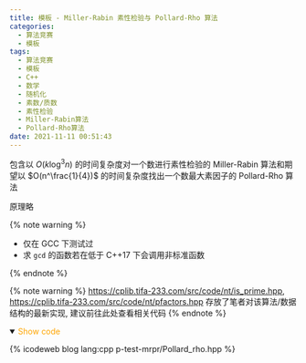 ```yaml
---
title: 模板 - Miller-Rabin 素性检验与 Pollard-Rho 算法
categories:
  - 算法竞赛
  - 模板
tags:
  - 算法竞赛
  - 模板
  - C++
  - 数学
  - 随机化
  - 素数/质数
  - 素性检验
  - Miller-Rabin算法
  - Pollard-Rho算法
date: 2021-11-11 00:51:43
---
```


包含以 $O(k\log^3n)$ 的时间复杂度对一个数进行素性检验的 Miller-Rabin 算法和期望以 $O(n^\frac{1}{4})$ 的时间复杂度找出一个数最大素因子的 Pollard-Rho 算法

原理略

{% note warning %}

- 仅在 GCC 下测试过
- 求 `gcd` 的函数若在低于 C++17 下会调用非标准函数

{% endnote %}

<!-- more -->

{% note warning %}
<https://cplib.tifa-233.com/src/code/nt/is_prime.hpp>, <https://cplib.tifa-233.com/src/code/nt/pfactors.hpp> 存放了笔者对该算法/数据结构的最新实现, 建议前往此处查看相关代码
{% endnote %}

<details open>
<summary><font color='orange'>Show code</font></summary>

{% icodeweb blog lang:cpp p-test-mrpr/Pollard_rho.hpp %}

</details>
